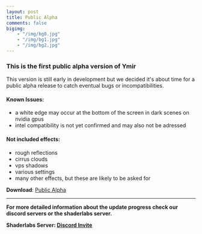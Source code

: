 ```yaml
---
layout: post
title: Public Alpha
comments: false
bigimg: 
    - "/img/bg0.jpg"
    - "/img/bg1.jpg"
    - "/img/bg2.jpg"
---
```


### This is the first public alpha version of Ymir

This version is still early in development but we decided it's about time for a public alpha release to catch eventual bugs or incompatibilities.

#### Known Issues:

* a white edge may occur at the bottom of the screen in dark scenes on nvidia gpus
* intel compatibility is not yet confirmed and may also not be adressed

#### Not included effects:

* rough reflections
* cirrus clouds
* vps shadows
* various settings
* many other effects, but these are likely to be asked for

**Download**: [Public Alpha](https://github.com/ymir-graphics/ymir-releases/releases/download/alpha2019-10-13/Ymir-alpha2019-10-13.zip)

****

**For more detailed information about the update progress check our discord servers or the shaderlabs server.**

**Shaderlabs Server: [Discord Invite](https://discord.gg/RpzWN9S)**
